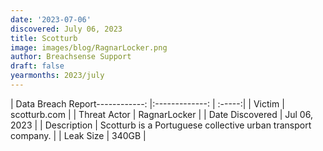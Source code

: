 ```yaml
---
date: '2023-07-06'
discovered: July 06, 2023
title: Scotturb
image: images/blog/RagnarLocker.png
author: Breachsense Support
draft: false
yearmonths: 2023/july
---
```


| Data Breach Report------------:     |:-------------:    | :-----:|
| Victim      | scotturb.com      | 
| Threat Actor      | RagnarLocker      | 
| Date Discovered      | Jul 06, 2023      | 
| Description      | Scotturb is a Portuguese collective urban transport company.      | 
| Leak Size      | 340GB      | 

